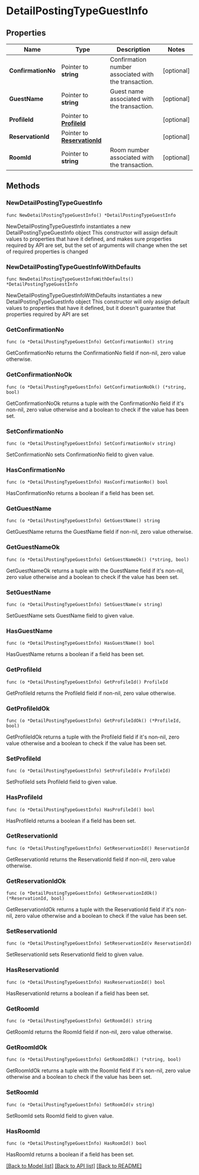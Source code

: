 # DetailPostingTypeGuestInfo

## Properties

Name | Type | Description | Notes
------------ | ------------- | ------------- | -------------
**ConfirmationNo** | Pointer to **string** | Confirmation number associated with the transaction. | [optional] 
**GuestName** | Pointer to **string** | Guest name associated with the transaction. | [optional] 
**ProfileId** | Pointer to [**ProfileId**](ProfileId.md) |  | [optional] 
**ReservationId** | Pointer to [**ReservationId**](ReservationId.md) |  | [optional] 
**RoomId** | Pointer to **string** | Room number associated with the transaction. | [optional] 

## Methods

### NewDetailPostingTypeGuestInfo

`func NewDetailPostingTypeGuestInfo() *DetailPostingTypeGuestInfo`

NewDetailPostingTypeGuestInfo instantiates a new DetailPostingTypeGuestInfo object
This constructor will assign default values to properties that have it defined,
and makes sure properties required by API are set, but the set of arguments
will change when the set of required properties is changed

### NewDetailPostingTypeGuestInfoWithDefaults

`func NewDetailPostingTypeGuestInfoWithDefaults() *DetailPostingTypeGuestInfo`

NewDetailPostingTypeGuestInfoWithDefaults instantiates a new DetailPostingTypeGuestInfo object
This constructor will only assign default values to properties that have it defined,
but it doesn't guarantee that properties required by API are set

### GetConfirmationNo

`func (o *DetailPostingTypeGuestInfo) GetConfirmationNo() string`

GetConfirmationNo returns the ConfirmationNo field if non-nil, zero value otherwise.

### GetConfirmationNoOk

`func (o *DetailPostingTypeGuestInfo) GetConfirmationNoOk() (*string, bool)`

GetConfirmationNoOk returns a tuple with the ConfirmationNo field if it's non-nil, zero value otherwise
and a boolean to check if the value has been set.

### SetConfirmationNo

`func (o *DetailPostingTypeGuestInfo) SetConfirmationNo(v string)`

SetConfirmationNo sets ConfirmationNo field to given value.

### HasConfirmationNo

`func (o *DetailPostingTypeGuestInfo) HasConfirmationNo() bool`

HasConfirmationNo returns a boolean if a field has been set.

### GetGuestName

`func (o *DetailPostingTypeGuestInfo) GetGuestName() string`

GetGuestName returns the GuestName field if non-nil, zero value otherwise.

### GetGuestNameOk

`func (o *DetailPostingTypeGuestInfo) GetGuestNameOk() (*string, bool)`

GetGuestNameOk returns a tuple with the GuestName field if it's non-nil, zero value otherwise
and a boolean to check if the value has been set.

### SetGuestName

`func (o *DetailPostingTypeGuestInfo) SetGuestName(v string)`

SetGuestName sets GuestName field to given value.

### HasGuestName

`func (o *DetailPostingTypeGuestInfo) HasGuestName() bool`

HasGuestName returns a boolean if a field has been set.

### GetProfileId

`func (o *DetailPostingTypeGuestInfo) GetProfileId() ProfileId`

GetProfileId returns the ProfileId field if non-nil, zero value otherwise.

### GetProfileIdOk

`func (o *DetailPostingTypeGuestInfo) GetProfileIdOk() (*ProfileId, bool)`

GetProfileIdOk returns a tuple with the ProfileId field if it's non-nil, zero value otherwise
and a boolean to check if the value has been set.

### SetProfileId

`func (o *DetailPostingTypeGuestInfo) SetProfileId(v ProfileId)`

SetProfileId sets ProfileId field to given value.

### HasProfileId

`func (o *DetailPostingTypeGuestInfo) HasProfileId() bool`

HasProfileId returns a boolean if a field has been set.

### GetReservationId

`func (o *DetailPostingTypeGuestInfo) GetReservationId() ReservationId`

GetReservationId returns the ReservationId field if non-nil, zero value otherwise.

### GetReservationIdOk

`func (o *DetailPostingTypeGuestInfo) GetReservationIdOk() (*ReservationId, bool)`

GetReservationIdOk returns a tuple with the ReservationId field if it's non-nil, zero value otherwise
and a boolean to check if the value has been set.

### SetReservationId

`func (o *DetailPostingTypeGuestInfo) SetReservationId(v ReservationId)`

SetReservationId sets ReservationId field to given value.

### HasReservationId

`func (o *DetailPostingTypeGuestInfo) HasReservationId() bool`

HasReservationId returns a boolean if a field has been set.

### GetRoomId

`func (o *DetailPostingTypeGuestInfo) GetRoomId() string`

GetRoomId returns the RoomId field if non-nil, zero value otherwise.

### GetRoomIdOk

`func (o *DetailPostingTypeGuestInfo) GetRoomIdOk() (*string, bool)`

GetRoomIdOk returns a tuple with the RoomId field if it's non-nil, zero value otherwise
and a boolean to check if the value has been set.

### SetRoomId

`func (o *DetailPostingTypeGuestInfo) SetRoomId(v string)`

SetRoomId sets RoomId field to given value.

### HasRoomId

`func (o *DetailPostingTypeGuestInfo) HasRoomId() bool`

HasRoomId returns a boolean if a field has been set.


[[Back to Model list]](../README.md#documentation-for-models) [[Back to API list]](../README.md#documentation-for-api-endpoints) [[Back to README]](../README.md)


